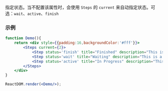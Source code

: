 指定状态。当不配置该属性时，会使用 `Steps` 的 `current` 来自动指定状态。可选：`wait`、`active`、`finish`

### 示例
<!--start-code-->

```jsx
function Demo(){
    return <div style={{padding:16,backgroundColor:'#fff'}}>
        <Steps current={2}>
            <Step status='finish' title="Finished" description="This is a description." />
            <Step status='wait' title="Waiting" description="This is a description." />
            <Step status='active' title="In Progress" description="This is a description." />
        </Steps>
    </div>
}

ReactDOM.render(<Demo/>);
```

<!--end-code-->
